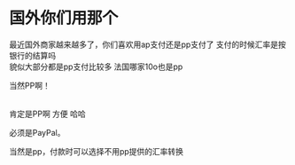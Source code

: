 # 国外你们用那个


最近国外商家越来越多了，你们喜欢用ap支付还是pp支付了 支付的时候汇率是按银行的结算吗<br />
貌似大部分都是pp支付比较多 法国哪家10o也是pp 

当然PP啊！<br />
<br />
<img src="static/image/smiley/default/lol.gif" smilieid="12" border="0" alt="" /><img src="static/image/smiley/default/lol.gif" smilieid="12" border="0" alt="" /><img src="static/image/smiley/default/lol.gif" smilieid="12" border="0" alt="" />

肯定是PP啊 方便 哈哈

必须是PayPal。

当然是pp，付款时可以选择不用pp提供的汇率转换
